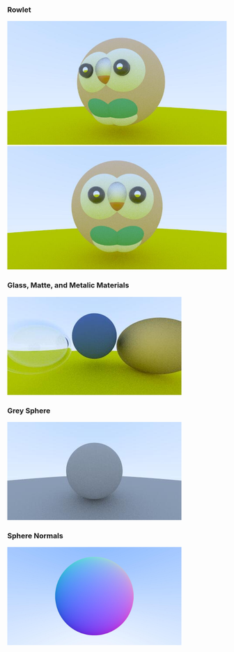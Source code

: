 ### Rowlet
<img src="https://github.com/eric-y33/RayTracer/blob/master/images/rowlet_full_angle.jpg" width="800"/>
<img src="https://github.com/eric-y33/RayTracer/blob/master/images/rowlet_full_front.jpg" width="800"/>

### Glass, Matte, and Metalic Materials
<img src="https://github.com/eric-y33/RayTracer/blob/master/images/hollow_glass_matte_blue_metalic_gold.jpg" width="400"/>

### Grey Sphere
<img src="https://github.com/eric-y33/RayTracer/blob/master/images/gamma_corrected_diffuse_grey.jpg" width="400"/>

### Sphere Normals
<img src="https://github.com/eric-y33/RayTracer/blob/master/images/sphere_normals.jpg" width="400"/>
